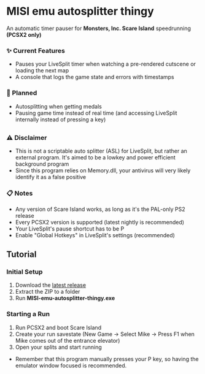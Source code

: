 # MISI emu autosplitter thingy
An automatic timer pauser for **Monsters, Inc. Scare Island** speedrunning **(PCSX2 only)**
### ✨ Current Features
- Pauses your LiveSplit timer when watching a pre-rendered cutscene or loading the next map
- A console that logs the game state and errors with timestamps
### 🚧 Planned
- Autosplitting when getting medals
- Pausing game time instead of real time (and accessing LiveSplit internally instead of pressing a key)
##
### ⚠️ Disclaimer
- This is not a scriptable auto splitter (ASL) for LiveSplit, but rather an external program. It's aimed to be a lowkey and power efficient background program
- Since this program relies on Memory.dll, your antivirus will very likely identify it as a false positive
### 📋 Notes
- Any version of Scare Island works, as long as it's the PAL-only PS2 release
- Every PCSX2 version is supported (latest nightly is recommended)
- Your LiveSplit's pause shortcut has to be P
- Enable "Global Hotkeys" in LiveSplit's settings (recommended)

## Tutorial
### Initial Setup
1. Download the [latest release](https://github.com/fr4nk014/MISI-emu-autosplitter-thingy/releases)
2. Extract the ZIP to a folder
3. Run **MISI-emu-autosplitter-thingy.exe**
### Starting a Run
1. Run PCSX2 and boot Scare Island
2. Create your run savestate (New Game -> Select Mike -> Press F1 when Mike comes out of the entrance elevator)
3. Open your splits and start running
- Remember that this program manually presses your P key, so having the emulator window focused is recommended.
